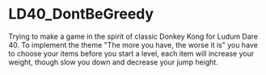 # LD40_DontBeGreedy
Trying to make a game in the spirit of classic Donkey Kong for Ludum Dare 40. To implement the theme "The more you have, the worse it is" you have to choose your items before you start a level, each item will increase your weight, though slow you down and decrease your jump height.
